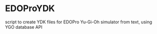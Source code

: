 # EDOProYDK
script to create YDK files for EDOPro Yu-Gi-Oh simulator from text, using YGO database API
